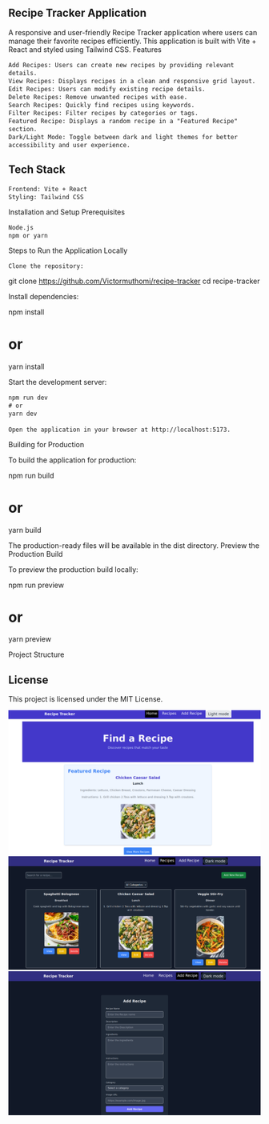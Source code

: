 ## Recipe Tracker Application

A responsive and user-friendly Recipe Tracker application where users can manage their favorite recipes efficiently.
This application is built with Vite + React and styled using Tailwind CSS.
Features

    Add Recipes: Users can create new recipes by providing relevant details.
    View Recipes: Displays recipes in a clean and responsive grid layout.
    Edit Recipes: Users can modify existing recipe details.
    Delete Recipes: Remove unwanted recipes with ease.
    Search Recipes: Quickly find recipes using keywords.
    Filter Recipes: Filter recipes by categories or tags.
    Featured Recipe: Displays a random recipe in a "Featured Recipe" section.
    Dark/Light Mode: Toggle between dark and light themes for better accessibility and user experience.

## Tech Stack

    Frontend: Vite + React
    Styling: Tailwind CSS

Installation and Setup
Prerequisites

    Node.js
    npm or yarn

Steps to Run the Application Locally

    Clone the repository:

git clone <https://github.com/Victormuthomi/recipe-tracker>
cd recipe-tracker

Install dependencies:

npm install

# or

yarn install

Start the development server:

    npm run dev
    # or
    yarn dev

    Open the application in your browser at http://localhost:5173.

Building for Production

To build the application for production:

npm run build

# or

yarn build

The production-ready files will be available in the dist directory.
Preview the Production Build

To preview the production build locally:

npm run preview

# or

yarn preview

Project Structure

## License

This project is licensed under the MIT License.

![Featured Recipe Screenshot](src/assets/Screenshot1.png)
![Featured Recipe Screenshot](src/assets/Screenshot2.png)
![Featured Recipe Screenshot](src/assets/Screenshot3.png)
